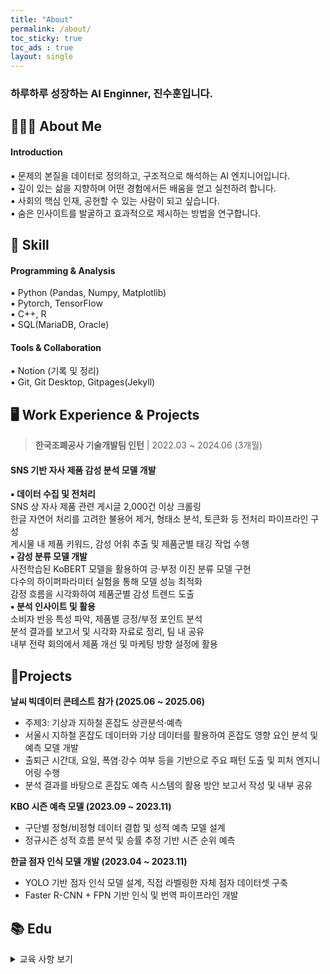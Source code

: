 ```yaml
---
title: "About"
permalink: /about/
toc_sticky: true
toc_ads : true
layout: single
---
```


### 하루하루 성장하는 AI Enginner, 진수훈입니다.

## 👨🏻‍🔧 About Me

#### **Introduction**

▪ 문제의 본질을 데이터로 정의하고, 구조적으로 해석하는 AI 엔지니어입니다.  
▪ 깊이 있는 삶을 지향하며 어떤 경험에서든 배움을 얻고 실천하려 합니다.   
▪ 사회의 핵심 인재, 공헌할 수 있는 사람이 되고 싶습니다.  
▪ 숨은 인사이트를 발굴하고 효과적으로 제시하는 방법을 연구합니다.    

## 🧩 Skill

#### Programming & Analysis
 
▪ Python (Pandas, Numpy, Matplotlib)   
▪ Pytorch, TensorFlow  
▪ C++, R    
▪ SQL(MariaDB, Oracle)

#### Tools & Collaboration
 
▪ Notion (기록 및 정리)  
▪ Git, Git Desktop, Gitpages(Jekyll)  

## 🖥 Work Experience & Projects

> **한국조폐공사 기술개발팀 인턴** | 2022.03 ~ 2024.06 (3개월)
#### SNS 기반 자사 제품 감성 분석 모델 개발    
**▪ 데이터 수집 및 전처리**  
SNS 상 자사 제품 관련 게시글 2,000건 이상 크롤링  
한글 자연어 처리를 고려한 불용어 제거, 형태소 분석, 토큰화 등 전처리 파이프라인 구성  
게시물 내 제품 키워드, 감성 어휘 추출 및 제품군별 태깅 작업 수행  
**▪ 감성 분류 모델 개발**  
사전학습된 KoBERT 모델을 활용하여 긍·부정 이진 분류 모델 구현   
다수의 하이퍼파라미터 실험을 통해 모델 성능 최적화   
감정 흐름을 시각화하여 제품군별 감성 트렌드 도출  
**▪ 분석 인사이트 및 활용**  
소비자 반응 특성 파악, 제품별 긍정/부정 포인트 분석  
분석 결과를 보고서 및 시각화 자료로 정리, 팀 내 공유  
내부 전략 회의에서 제품 개선 및 마케팅 방향 설정에 활용  

## 🔗Projects
**날씨 빅데이터 콘테스트 참가 (2025.06 ~ 2025.06)**  
- 주제3: 기상과 지하철 혼잡도 상관분석·예측  
- 서울시 지하철 혼잡도 데이터와 기상 데이터를 활용하여 혼잡도 영향 요인 분석 및 예측 모델 개발  
- 출퇴근 시간대, 요일, 폭염·강수 여부 등을 기반으로 주요 패턴 도출 및 피처 엔지니어링 수행  
- 분석 결과를 바탕으로 혼잡도 예측 시스템의 활용 방안 보고서 작성 및 내부 공유  
  
**KBO 시즌 예측 모델 (2023.09 ~ 2023.11)**  
- 구단별 정형/비정형 데이터 결합 및 성적 예측 모델 설계  
- 정규시즌 성적 흐름 분석 및 승률 추정 기반 시즌 순위 예측  
  
**한글 점자 인식 모델 개발 (2023.04 ~ 2023.11)**
- YOLO 기반 점자 인식 모델 설계, 직접 라벨링한 자체 점자 데이터셋 구축  
- Faster R-CNN + FPN 기반 인식 및 번역 파이프라인 개발  
     
## 📚 Edu

<details>
<summary> 교육 사항 보기</summary>
<div markdown="1">

> **Upstage AI Lab 3기** 2024.04 ~ 2024.11 (8개월)  
##### 프로그래밍 언어, 데이터 분석 및 AI 기법 강의 그리고 기업 자체 경진 대회    
▪ Python, 크롤링 기법, ML & DL(CV, NLP, LLM)에 대한 지식 및 기술 공부    
▪ 개별 스터디 진행   
▪ Kaggle 참여 - [Enfit Kaggle](https://www.kaggle.com/competitions/predict-energy-behavior-of-prosumers/overview)    
▪ 기업 자체 경진 대회 참여 - [Upstage AI Stages](https://stages.ai/)  

**일상 대화 요약 모델 개발 (2024.09)**  
- SOLAR, LLaMA 등 디코더-only LLM 구조 기반 실험 및 성능 비교  
- 발화자 보존, 중복 제거 등 전처리 전략 설계 및 LoRA 기반 파인튜닝 수행  
- ROUGE 점수 기준 최대 6pt 성능 향상 달성 및 경량화 전략 적용  
**문서 타입 분류 모델 (2024.08)**    
- OCR 및 이미지 증강 기반 문서 분류 모델 개발 (정확도 90%)  
- 커스텀 데이터셋 설계, Albumentations 활용 데이터 증강  
**서울시 아파트 실거래가 예측 (2024.07)**  
- CatBoost 기반 회귀 모델 구현 및 RMSE 42% 개선 (기존 베이스라인 대비)  
- Lag Feature, 역세권 랭크 피처 등 도메인 기반 피처 엔지니어링 설계  
- 강남, 용산 등 이상값 지역 분리를 고려한 행정구 기반 모델링 전략 적용  
**수면 인과 구조 분석 (2024.05)**  
- 스트레스, 운동, 수면 간 관계를 데이터로 구조화해 가설 기반 분석  
- 상관 분석, 시간대 기반 피처 설계, Streamlit 대시보드 구현  
- 스트레스 관리 능력이 수면 질에 가장 큰 영향을 미친다는 핵심 인사이트 도출     
</div>
</details>